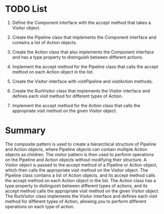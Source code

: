 # TODO List

1. Define the Component interface with the accept method that takes a Visitor object.

2. Create the Pipeline class that implements the Component interface and contains a list of Action objects.

3. Create the Action class that also implements the Component interface and has a type property to distinguish between different actions.

4. Implement the accept method for the Pipeline class that calls the accept method on each Action object in the list.

5. Create the Visitor interface with visitPipeline and visitAction methods.

6. Create the RunVisitor class that implements the Visitor interface and defines each visit method for different types of Action.

7. Implement the accept method for the Action class that calls the appropriate visit method on the given Visitor object.

# Summary

The composite pattern is used to create a hierarchical structure of Pipeline and Action objects, where Pipeline objects can contain multiple Action objects as children. The visitor pattern is then used to perform operations on the Pipeline and Action objects without modifying their structure. A Visitor object is passed to the accept method of a Pipeline or Action object, which then calls the appropriate visit method on the Visitor object. The Pipeline class contains a list of Action objects, and its accept method calls the accept method on each Action object in the list. The Action class has a type property to distinguish between different types of actions, and its accept method calls the appropriate visit method on the given Visitor object. The RunVisitor class implements the Visitor interface and defines each visit method for different types of Action, allowing you to perform different operations on each type of action.
